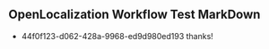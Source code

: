 ## OpenLocalization Workflow Test MarkDown
* 44f0f123-d062-428a-9968-ed9d980ed193 thanks!

<!--HONumber=Jul16_HO4-->


